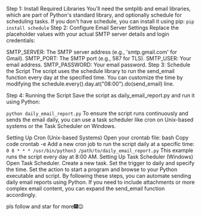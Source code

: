 Step 1: Install Required Libraries
You'll need the smtplib and email libraries, which are part of Python's standard library, and optionally schedule for scheduling tasks. If you don't have schedule, you can install it using pip:
```pip install schedule```
Step 2: Configure Email Server Settings
Replace the placeholder values with your actual SMTP server details and login credentials:

SMTP_SERVER: The SMTP server address (e.g., 'smtp.gmail.com' for Gmail).
SMTP_PORT: The SMTP port (e.g., 587 for TLS).
SMTP_USER: Your email address.
SMTP_PASSWORD: Your email password.
Step 3: Schedule the Script
The script uses the schedule library to run the send_email function every day at the specified time. You can customize the time by modifying the schedule.every().day.at("08:00").do(send_email) line.

Step 4: Running the Script
Save the script as daily_email_report.py and run it using Python:

```python daily_email_report.py```
To ensure the script runs continuously and sends the email daily, you can use a task scheduler like cron on Unix-based systems or the Task Scheduler on Windows.

Setting Up Cron (Unix-based Systems)
Open your crontab file:
bash
Copy code
crontab -e
Add a new cron job to run the script daily at a specific time:
```0 8 * * * /usr/bin/python3 /path/to/daily_email_report.py```
This example runs the script every day at 8:00 AM.
Setting Up Task Scheduler (Windows)
Open Task Scheduler.
Create a new task.
Set the trigger to daily and specify the time.
Set the action to start a program and browse to your Python executable and script.
By following these steps, you can automate sending daily email reports using Python. If you need to include attachments or more complex email content, you can expand the send_email function accordingly.

pls follow and star for more🎆😉
